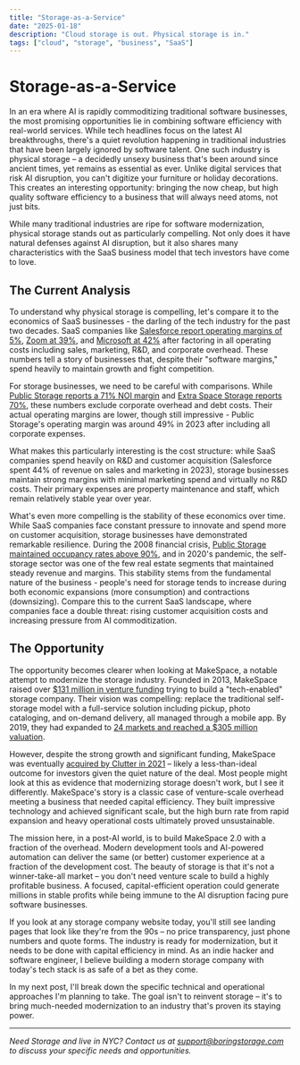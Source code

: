 ```yaml
---
title: "Storage-as-a-Service"
date: "2025-01-18"
description: "Cloud storage is out. Physical storage is in."
tags: ["cloud", "storage", "business", "SaaS"]
---
```


# Storage-as-a-Service

In an era where AI is rapidly commoditizing traditional software businesses, the most promising opportunities lie in combining software efficiency with real-world services. While tech headlines focus on the latest AI breakthroughs, there's a quiet revolution happening in traditional industries that have been largely ignored by software talent. One such industry is physical storage – a decidedly unsexy business that's been around since ancient times, yet remains as essential as ever. Unlike digital services that risk AI disruption, you can't digitize your furniture or holiday decorations. This creates an interesting opportunity: bringing the now cheap, but high quality software efficiency to a business that will always need atoms, not just bits.

While many traditional industries are ripe for software modernization, physical storage stands out as particularly compelling. Not only does it have natural defenses against AI disruption, but it also shares many characteristics with the SaaS business model that tech investors have come to love.

## The Current Analysis
To understand why physical storage is compelling, let's compare it to the economics of SaaS businesses - the darling of the tech industry for the past two decades. SaaS companies like [Salesforce report operating margins of 5%][1], [Zoom at 39%][2], and [Microsoft at 42%][3] after factoring in all operating costs including sales, marketing, R&D, and corporate overhead. These numbers tell a story of businesses that, despite their "software margins," spend heavily to maintain growth and fight competition.

For storage businesses, we need to be careful with comparisons. While [Public Storage reports a 71% NOI margin][4] and [Extra Space Storage reports 70%][5], these numbers exclude corporate overhead and debt costs. Their actual operating margins are lower, though still impressive - Public Storage's operating margin was around 49% in 2023 after including all corporate expenses. 

What makes this particularly interesting is the cost structure: while SaaS companies spend heavily on R&D and customer acquisition (Salesforce spent 44% of revenue on sales and marketing in 2023), storage businesses maintain strong margins with minimal marketing spend and virtually no R&D costs. Their primary expenses are property maintenance and staff, which remain relatively stable year over year.

What's even more compelling is the stability of these economics over time. While SaaS companies face constant pressure to innovate and spend more on customer acquisition, storage businesses have demonstrated remarkable resilience. During the 2008 financial crisis, [Public Storage maintained occupancy rates above 90%][6], and in 2020's pandemic, the self-storage sector was one of the few real estate segments that maintained steady revenue and margins. This stability stems from the fundamental nature of the business - people's need for storage tends to increase during both economic expansions (more consumption) and contractions (downsizing). Compare this to the current SaaS landscape, where companies face a double threat: rising customer acquisition costs and increasing pressure from AI commoditization.


## The Opportunity
The opportunity becomes clearer when looking at MakeSpace, a notable attempt to modernize the storage industry. Founded in 2013, MakeSpace raised over [$131 million in venture funding][1] trying to build a "tech-enabled" storage company. Their vision was compelling: replace the traditional self-storage model with a full-service solution including pickup, photo cataloging, and on-demand delivery, all managed through a mobile app. By 2019, they had expanded to [24 markets and reached a $305 million valuation][2].

However, despite the strong growth and significant funding, MakeSpace was eventually [acquired by Clutter in 2021][3] – likely a less-than-ideal outcome for investors given the quiet nature of the deal. Most people might look at this as evidence that modernizing storage doesn't work, but I see it differently. MakeSpace's story is a classic case of venture-scale overhead meeting a business that needed capital efficiency. They built impressive technology and achieved significant scale, but the high burn rate from rapid expansion and heavy operational costs ultimately proved unsustainable.

The mission here, in a post-AI world, is to build MakeSpace 2.0 with a fraction of the overhead. Modern development tools and AI-powered automation can deliver the same (or better) customer experience at a fraction of the development cost. The beauty of storage is that it's not a winner-take-all market – you don't need venture scale to build a highly profitable business. A focused, capital-efficient operation could generate millions in stable profits while being immune to the AI disruption facing pure software businesses.

If you look at any storage company website today, you'll still see landing pages that look like they're from the 90s – no price transparency, just phone numbers and quote forms. The industry is ready for modernization, but it needs to be done with capital efficiency in mind. As an indie hacker and software engineer, I believe building a modern storage company with today's tech stack is as safe of a bet as they come.

In my next post, I'll break down the specific technical and operational approaches I'm planning to take. The goal isn't to reinvent storage – it's to bring much-needed modernization to an industry that's proven its staying power.

---

*Need Storage and live in NYC? Contact us at support@boringstorage.com to discuss your specific needs and opportunities.*

[1]: https://s23.q4cdn.com/574569502/files/doc_financials/2024/q3/CRM-Q3-FY24-Earnings-Press-Release-w-financials.pdf
[2]: https://investors.zoom.us/news-releases/news-release-details/zoom-video-communications-reports-financial-results-third-quarter
[3]: https://www.microsoft.com/en-us/Investor/earnings/FY-2024-Q1/press-release-webcast
[4]: https://ir.publicstorage.com/news-and-events/press-releases/2024/02-20-2024-210351410
[5]: https://ir.extraspace.com/news/press-release-details/2024/Extra-Space-Storage-Inc.-Reports-2023-Fourth-Quarter-and-Year-End-Results/default.aspx
[6]: https://www.spglobal.com/marketintelligence/en/news-insights/latest-news-headlines/us-self-storage-reit-same-store-noi-growth-to-moderate-in-2024-after-strong-2023-78579471
[7]: https://www.bloomberg.com/news/articles/2021-05-11/storage-startup-clutter-buys-rival-makespace-to-expand-in-cities
[8]: https://www.wsj.com/articles/storage-marketplace-clutter-makes-its-third-acquisition-11620734400
[9]: https://techcrunch.com/2019/03/20/on-demand-storage-company-makespace-has-a-new-ceo-and-fresh-55-million-in-funding/
